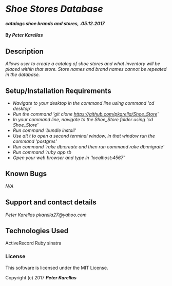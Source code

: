 # _Shoe Stores Database_

#### _catalogs shoe brands and stores, .05.12.2017_

#### By _Peter Karellas_

## Description
_Allows user to create a catalog of shoe stores and what inventory will be placed within that store. Store names and brand names cannot be repeated in the database._


## Setup/Installation Requirements
* _Navigate to your desktop in the command line using command 'cd desktop'_
* _Run the command 'git clone https://github.com/pkarella/Shoe_Store'_
* _In your command line, navigate to the Shoe_Store folder using 'cd Shoe_Store'_
* _Run command 'bundle install'_
* _Use alt t to open a second terminal window, in that window run the   command 'postgres'_
* _Run command 'rake db:create and then run command rake db:migrate'_
* _Run command 'ruby app.rb_
* _Open your web browser and type in 'localhost:4567'_

## Known Bugs

_N/A_

## Support and contact details

_Peter Karellas pkarella27@yahoo.com_

## Technologies Used

ActiveRecord
Ruby
sinatra


### License

This software is licensed under the MIT License.

Copyright (c) 2017 **_Peter Karellas_**
